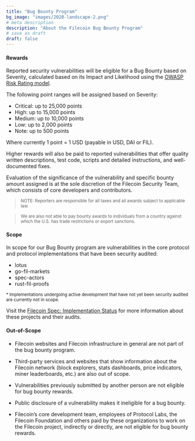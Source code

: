 ```yaml
---
title: "Bug Bounty Program"
bg_image: "images/2020-landscape-2.png"
# meta description
description: "About the Filecoin Bug Bounty Program"
# save as draft
draft: false
---
```


#### Rewards

Reported security vulnerabilities will be eligible for a Bug Bounty based on Severity, calculated based on its Impact and Likelihood using the [OWASP Risk Rating model](https://owasp.org/www-community/OWASP_Risk_Rating_Methodology).

The following point ranges will be assigned based on Severity:

  - Critical: up to 25,000 points
  - High: up to 15,000 points
  - Medium: up to 10,000 points
  - Low: up to 2,000 points
  - Note: up to 500 points

Where currently 1 point = 1 USD (payable in USD, DAI or FIL).

Higher rewards will also be paid to reported vulnerabilities that offer quality written descriptions, test code, scripts and detailed instructions, and well-documented fixes.

Evaluation of the significance of the vulnerability and specific bounty amount assigned is at the sole discretion of the Filecoin Security Team, which consists of core developers and contributors.


> <small>NOTE: Reporters are responsible for all taxes and all awards subject to applicable law.</small>

> <small>We are also not able to pay bounty awards to individuals from a country against which the U.S. has trade restrictions or export sanctions.</small>


#### Scope

In scope for our Bug Bounty program are vulnerabilities in the core protocol and protocol implementations that have been security audited:

  - lotus
  - go-fil-markets
  - spec-actors
  - rust-fil-proofs

<small>* Implementations undergoing active development that have not yet been security audited are currently not in scope.</small>

Visit the <a href="https://spec.filecoin.io/#intro__implementations-status" target="_blank">Filecoin Spec: Implementation Status</a> for more information about these projects and their audits.


#### Out-of-Scope

 - Filecoin websites and Filecoin infrastructure in general are not part of the bug bounty program.

 - Third-party services and websites that show information about the Filecoin network (block explorers, stats dashboards, price indicators, miner leaderboards, etc.) are also out of scope.

 - Vulnerabilities previously submitted by another person are not eligible for bug bounty rewards.

 - Public disclosure of a vulnerability makes it ineligible for a bug bounty.

 - Filecoin’s core development team, employees of Protocol Labs, the Filecoin Foundation and others paid by these organizations to work on the Filecoin project, indirectly or directly, are not eligible for bug bounty rewards.

